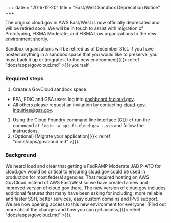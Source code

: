 +++
date = "2016-12-20"
title = "East/West Sandbox Deprecation Notice"
+++

The original cloud.gov in AWS East/West is now officially deprecated and will be retired soon. We will be in touch to assist with migration of Prototyping, FISMA Moderate, and FISMA Low organizations to the new environment shortly. 

Sandbox organizations will be retired as of December 31st. If you have hosted anything in a sandbox space that you would like to preserve, you must back it up or [migrate it to the new environment]({{< relref "docs/apps/govcloud.md" >}}) yourself.
<!--more-->
### Required steps

1. Create a GovCloud sandbox space
  - EPA, FDIC and GSA users log into [dashboard.fr.cloud.gov](https://dashboard.fr.cloud.gov).
  - All others please request an invitation by contacting cloud-gov-inquiries@gsa.gov.
1. Using the Cloud Foundry command line interface (CLI) `cf` run the command `cf login -a api.fr.cloud.gov --sso` and follow the instructions.
1. (Optional) [Migrate your application]({{< relref "docs/apps/govcloud.md" >}}).

### Background
We heard loud and clear that getting a FedRAMP Moderate JAB P-ATO for cloud.gov would be critical to ensuring cloud.gov could be used in production for most federal agencies. That required hosting on AWS GovCloud instead of AWS East/West so we have created a new and improved version of cloud.gov there. The new version of cloud.gov includes additional features that many have been asking for including: more reliable and faster SSH, better services, easy custom domains and IPv6 support. We are now opening access to this new environment for everyone. [Find out more about the changes and how you can get access]({{< relref "docs/apps/govcloud.md" >}}).
